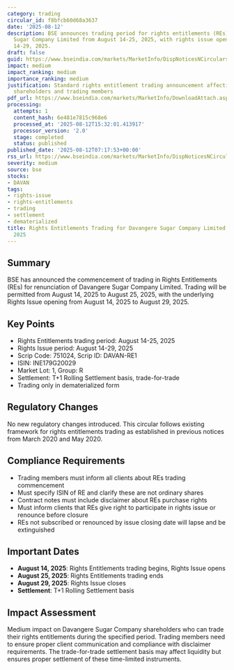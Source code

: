 ```yaml
---
category: trading
circular_id: f8bfcb60d68a3637
date: '2025-08-12'
description: BSE announces trading period for rights entitlements (REs) of Davangere
  Sugar Company Limited from August 14-25, 2025, with rights issue opening August
  14-29, 2025.
draft: false
guid: https://www.bseindia.com/markets/MarketInfo/DispNoticesNCirculars.aspx?Noticeid={A88457E3-BBE5-4F01-82E9-3B9CB64E90BF}&noticeno=20250812-3&dt=08/12/2025&icount=3&totcount=39&flag=0
impact: medium
impact_ranking: medium
importance_ranking: medium
justification: Standard rights entitlement trading announcement affecting single company's
  shareholders and trading members
pdf_url: https://www.bseindia.com/markets/MarketInfo/DownloadAttach.aspx?id=20250812-3&attachedId=
processing:
  attempts: 1
  content_hash: 6e481e7815c968e6
  processed_at: '2025-08-12T15:32:01.413917'
  processor_version: '2.0'
  stage: completed
  status: published
published_date: '2025-08-12T07:17:53+00:00'
rss_url: https://www.bseindia.com/markets/MarketInfo/DispNoticesNCirculars.aspx?Noticeid={A88457E3-BBE5-4F01-82E9-3B9CB64E90BF}&noticeno=20250812-3&dt=08/12/2025&icount=3&totcount=39&flag=0
severity: medium
source: bse
stocks:
- DAVAN
tags:
- rights-issue
- rights-entitlements
- trading
- settlement
- dematerialized
title: Rights Entitlements Trading for Davangere Sugar Company Limited - August 14-25,
  2025
---
```


## Summary

BSE has announced the commencement of trading in Rights Entitlements (REs) for renunciation of Davangere Sugar Company Limited. Trading will be permitted from August 14, 2025 to August 25, 2025, with the underlying Rights Issue opening from August 14, 2025 to August 29, 2025.

## Key Points

- Rights Entitlements trading period: August 14-25, 2025
- Rights Issue period: August 14-29, 2025
- Scrip Code: 751024, Scrip ID: DAVAN-RE1
- ISIN: INE179G20029
- Market Lot: 1, Group: R
- Settlement: T+1 Rolling Settlement basis, trade-for-trade
- Trading only in dematerialized form

## Regulatory Changes

No new regulatory changes introduced. This circular follows existing framework for rights entitlements trading as established in previous notices from March 2020 and May 2020.

## Compliance Requirements

- Trading members must inform all clients about REs trading commencement
- Must specify ISIN of RE and clarify these are not ordinary shares
- Contract notes must include disclaimer about REs purchase rights
- Must inform clients that REs give right to participate in rights issue or renounce before closure
- REs not subscribed or renounced by issue closing date will lapse and be extinguished

## Important Dates

- **August 14, 2025**: Rights Entitlements trading begins, Rights Issue opens
- **August 25, 2025**: Rights Entitlements trading ends
- **August 29, 2025**: Rights Issue closes
- **Settlement**: T+1 Rolling Settlement basis

## Impact Assessment

Medium impact on Davangere Sugar Company shareholders who can trade their rights entitlements during the specified period. Trading members need to ensure proper client communication and compliance with disclaimer requirements. The trade-for-trade settlement basis may affect liquidity but ensures proper settlement of these time-limited instruments.